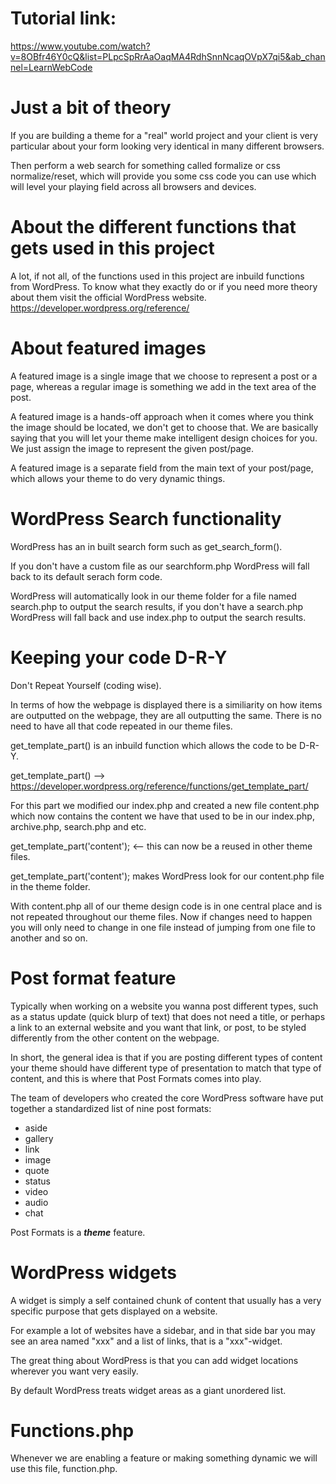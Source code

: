 # Tutorial link:
https://www.youtube.com/watch?v=8OBfr46Y0cQ&list=PLpcSpRrAaOaqMA4RdhSnnNcaqOVpX7qi5&ab_channel=LearnWebCode

# Just a bit of theory

If you are building a theme for a "real" world project and your client is very particular about your form looking very identical
in many different browsers.

Then perform a web search for something called formalize or css normalize/reset, which will provide you some css code you can use which
will level your playing field across all browsers and devices.

# About the different functions that gets used in this project
A lot, if not all, of the functions used in this project are inbuild functions from WordPress.
To know what they exactly do or if you need more theory about them visit the official WordPress website.
https://developer.wordpress.org/reference/

# About featured images
A featured image is a single image that we choose to represent a post or a page,
whereas a regular image is something we add in the text area of the post.

A featured image is a hands-off approach when it comes where you think the image should be located,
we don't get to choose that. We are basically saying that you will let your theme make intelligent design choices for you.
We just assign the image to represent the given post/page.

A featured image is a separate field from the main text of your post/page, which allows your theme to do very dynamic things.

# WordPress Search functionality
WordPress has an in built search form such as get_search_form().

If you don't have a custom file as our searchform.php WordPress will fall back to its default serach form code.

WordPress will automatically look in our theme folder for a file named search.php to output the search results, if you don't have
a search.php WordPress will fall back and use index.php to output the search results.

# Keeping your code D-R-Y
Don't Repeat Yourself (coding wise).

In terms of how the webpage is displayed there is a similiarity on how items are outputted on the webpage, they are
all outputting the same.
There is no need to have all that code repeated in our theme files.

get_template_part() is an inbuild function which allows the code to be D-R-Y.

get_template_part() --> https://developer.wordpress.org/reference/functions/get_template_part/

For this part we modified our index.php and created a new file content.php which now contains the content we have
that used to be in our index.php, archive.php, search.php and etc.

get_template_part('content'); <-- this can now be a reused in other theme files.

get_template_part('content'); makes WordPress look for our content.php file in the theme folder.

With content.php all of our theme design code is in one central place and is not repeated throughout our theme files.
Now if changes need to happen you will only need to change in one file instead of jumping from one file to another and so on.

# Post format feature
Typically when working on a website you wanna post different types, such as a status update (quick blurp of text)
that does not need a title, or perhaps a link to an external website and you want that link, or post, to be styled
differently from the other content on the webpage.

In short, the general idea is that if you are posting different types of content your theme should have different type of presentation
to match that type of content, and this is where that Post Formats comes into play.

The team of developers who created the core WordPress software have put together a standardized list of nine post formats:

- aside
- gallery
- link
- image
- quote
- status
- video
- audio
- chat

Post Formats is a ***theme*** feature.

# WordPress widgets
A widget is simply a self contained chunk of content that usually has a very specific purpose that gets displayed on a website.

For example a lot of websites have a sidebar, and in that side bar you may see an area named "xxx" and a list of links, that is a "xxx"-widget.

The great thing about WordPress is that you can add widget locations wherever you want very easily.

By default WordPress treats widget areas as a giant unordered list.

# Functions.php
Whenever we are enabling a feature or making something dynamic we will use this file, function.php.
